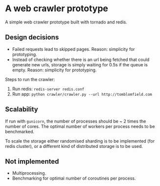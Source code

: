 # A web crawler prototype
A simple web crawler prototype built with tornado and redis.

## Design decisions
* Failed requests lead to skipped pages. Reason: simplicity for prototyping.
* Instead of checking whether there is an url being fetched that could generate
new urls, storage is simply waiting for 0.5s if the queue is empty.
Reason: simplicity for prototyping.

Steps to run the crawler:
1. Run redis: `redis-server redis.conf`
2. Run app: `python crawler/crawler.py --url http://tomblomfield.com`

## Scalability
If run with `gunicorn`, the number of processes should be ~ 2 times the number
of cores. The optimal number of workers per process needs to be benchmarked.

To scale the storage either randomised sharding is to be implemented
(for redis cluster), or a different kind of distributed storage is to be used.

## Not implemented

* Multiprocessing.
* Benchmarking for optimal number of coroutines per process.
